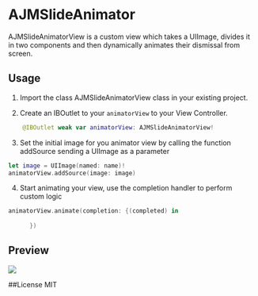 # AJMSlideAnimator

AJMSlideAnimatorView is a custom view which takes a UIImage, divides it in two components and then dynamically animates their
dismissal from screen.

## Usage
1. Import the class AJMSlideAnimatorView class in your existing project.

2. Create an IBOutlet to your `animatorView` to your View Controller.

  ```swift
      @IBOutlet weak var animatorView: AJMSlideAnimatorView!
  ```
3.  Set the initial image for you animator view by calling the function addSource sending a UIImage as a parameter

  ```swift
  let image = UIImage(named: name)!
  animatorView.addSource(image: image)
  ```
4.  Start animating your view, use the completion handler to perform custom logic

  ```swift
  animatorView.animate(completion: {(completed) in
           
        })
  ``` 

## Preview
![](http://i.giphy.com/2lI68l7PEZnpu.gif)

##License
MIT
